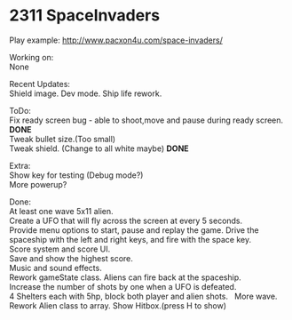 # 2311 SpaceInvaders 

Play example: http://www.pacxon4u.com/space-invaders/

Working on:   
None    

Recent Updates:       
Shield image.
Dev mode.
Ship life rework.

ToDo:   
Fix ready screen bug - able to shoot,move and pause during ready screen. **DONE**   
Tweak bullet size.(Too small)    
Tweak shield. (Change to all white maybe)   **DONE**

Extra:    
Show key for testing (Debug mode?)    
More powerup?   

Done:   
At least one wave 5x11 alien.  
Create a UFO that will fly across the screen at every 5 seconds.  
Provide menu options to start, pause and replay the game. 
Drive the spaceship with the left and right keys, and fire with the space key.  
Score system and score UI.  
Save and show the highest score.  
Music and sound effects.  
Rework gameState class. 
Aliens can fire back at the spaceship.  
Increase the number of shots by one when a UFO is defeated.  
4 Shelters each with 5hp, block both player and alien shots.  
More wave. 
Rework Alien class to array. 
Show Hitbox.(press H to show)


